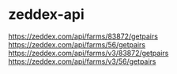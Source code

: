 # zeddex-api
https://zeddex.com/api/farms/83872/getpairs
https://zeddex.com/api/farms/56/getpairs
https://zeddex.com/api/farms/v3/83872/getpairs
https://zeddex.com/api/farms/v3/56/getpairs
